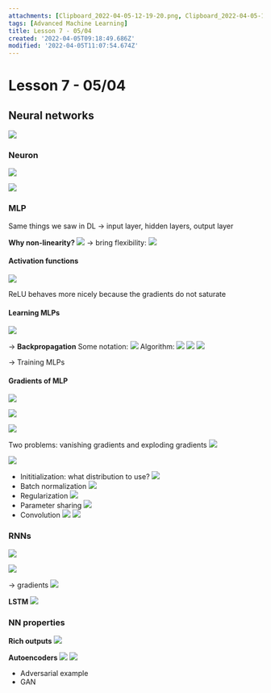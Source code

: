 ```yaml
---
attachments: [Clipboard_2022-04-05-12-19-20.png, Clipboard_2022-04-05-12-27-02.png, Clipboard_2022-04-05-12-27-21.png, Clipboard_2022-04-05-12-34-20.png, Clipboard_2022-04-05-12-36-46.png, Clipboard_2022-04-05-12-39-30.png, Clipboard_2022-04-05-12-43-38.png, Clipboard_2022-04-05-12-44-30.png, Clipboard_2022-04-05-12-45-17.png, Clipboard_2022-04-05-12-45-36.png, Clipboard_2022-04-05-12-45-47.png, Clipboard_2022-04-05-13-17-53.png, Clipboard_2022-04-05-13-18-04.png, Clipboard_2022-04-05-13-21-20.png, Clipboard_2022-04-05-13-21-57.png, Clipboard_2022-04-05-13-25-10.png, Clipboard_2022-04-05-13-26-07.png, Clipboard_2022-04-05-13-31-21.png, Clipboard_2022-04-05-13-31-51.png, Clipboard_2022-04-05-13-35-45.png, Clipboard_2022-04-05-13-39-50.png, Clipboard_2022-04-05-13-40-08.png, Clipboard_2022-04-05-13-52-12.png, Clipboard_2022-04-05-13-54-36.png, Clipboard_2022-04-05-13-55-46.png, Clipboard_2022-04-05-13-58-30.png, Clipboard_2022-04-05-14-00-28.png, Clipboard_2022-04-05-14-00-42.png, Clipboard_2022-04-05-14-00-52.png]
tags: [Advanced Machine Learning]
title: Lesson 7 - 05/04
created: '2022-04-05T09:18:49.686Z'
modified: '2022-04-05T11:07:54.674Z'
---
```


# Lesson 7 - 05/04

## Neural networks

![](@attachment/Clipboard_2022-04-05-12-19-20.png)

### Neuron

![](@attachment/Clipboard_2022-04-05-12-27-02.png)

![](@attachment/Clipboard_2022-04-05-12-27-21.png)

### MLP

Same things we saw in DL -> input layer, hidden layers, output layer

**Why non-linearity?**
![](@attachment/Clipboard_2022-04-05-12-34-20.png)
-> bring flexibility:
![](@attachment/Clipboard_2022-04-05-12-36-46.png)

#### Activation functions

![](@attachment/Clipboard_2022-04-05-12-39-30.png)

ReLU behaves more nicely because the gradients do not saturate

#### Learning MLPs

![](@attachment/Clipboard_2022-04-05-12-43-38.png)

-> **Backpropagation**
  Some notation: ![](@attachment/Clipboard_2022-04-05-12-44-30.png)
  Algorithm:
  ![](@attachment/Clipboard_2022-04-05-12-45-17.png)
  ![](@attachment/Clipboard_2022-04-05-12-45-36.png)
  ![](@attachment/Clipboard_2022-04-05-12-45-47.png)

-> Training MLPs

#### Gradients of MLP

![](@attachment/Clipboard_2022-04-05-13-17-53.png)

![](@attachment/Clipboard_2022-04-05-13-18-04.png)

![](@attachment/Clipboard_2022-04-05-13-21-20.png)

Two problems: vanishing gradients and exploding gradients
![](@attachment/Clipboard_2022-04-05-13-21-57.png)

![](@attachment/Clipboard_2022-04-05-13-25-10.png)
- Inititialization: what distribution to use? ![](@attachment/Clipboard_2022-04-05-13-26-07.png)
- Batch normalization ![](@attachment/Clipboard_2022-04-05-13-31-21.png)
- Regularization ![](@attachment/Clipboard_2022-04-05-13-31-51.png)
- Parameter sharing ![](@attachment/Clipboard_2022-04-05-13-35-45.png)
- Convolution ![](@attachment/Clipboard_2022-04-05-13-39-50.png) ![](@attachment/Clipboard_2022-04-05-13-40-08.png)

### RNNs

![](@attachment/Clipboard_2022-04-05-13-52-12.png)

![](@attachment/Clipboard_2022-04-05-13-54-36.png)

-> gradients
![](@attachment/Clipboard_2022-04-05-13-55-46.png)

**LSTM**
![](@attachment/Clipboard_2022-04-05-13-58-30.png)

### NN properties

**Rich outputs**
![](@attachment/Clipboard_2022-04-05-14-00-28.png)

**Autoencoders**
![](@attachment/Clipboard_2022-04-05-14-00-42.png)
![](@attachment/Clipboard_2022-04-05-14-00-52.png)

- Adversarial example
- GAN

